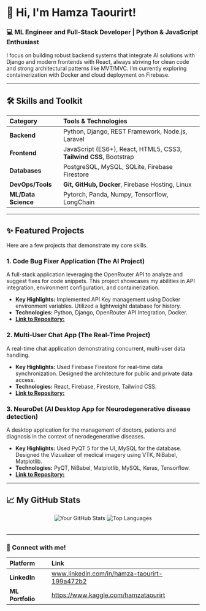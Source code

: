 # 👋 Hi, I'm Hamza Taourirt!

### 💻 ML Engineer and Full-Stack Developer | Python & JavaScript Enthusiast

I focus on building robust backend systems that integrate AI solutions with Django and modern frontends with React, always striving for clean code and strong architectural patterns like MVT/MVC. I’m currently exploring containerization with Docker and cloud deployment on Firebase.

---

## 🛠️ Skills and Toolkit

| Category | Tools & Technologies |
| :--- | :--- |
| **Backend** | Python, Django, REST Framework, Node.js, Laravel |
| **Frontend** | JavaScript (ES6+), React, HTML5, CSS3, **Tailwind CSS**, Bootstrap |
| **Databases** | PostgreSQL, MySQL, SQLite, Firebase Firestore |
| **DevOps/Tools** | **Git, GitHub, Docker**, Firebase Hosting, Linux |
|**ML/Data Science**|Pytorch, Panda, Numpy, Tensorflow, LongChain|

---

## ✨ Featured Projects

Here are a few projects that demonstrate my core skills.

### 1. Code Bug Fixer Application (The AI Project)

A full-stack application leveraging the OpenRouter API to analyze and suggest fixes for code snippets. This project showcases my abilities in API integration, environment configuration, and containerization.

* **Key Highlights:** Implemented API Key management using Docker environment variables. Utilized a lightweight database for history.
* **Technologies:** Python, Django, OpenRouter API Integration, Docker.
* [**Link to Repository:**](https://github.com/hamza-coding-usthb/Bugfixer.git)

### 2. Multi-User Chat App (The Real-Time Project)

A real-time chat application demonstrating concurrent, multi-user data handling.

* **Key Highlights:** Used Firebase Firestore for real-time data synchronization. Designed the architecture for public and private data access.
* **Technologies:** React, Firebase, Firestore, Tailwind CSS.
* [**Link to Repository:**](https://github.com/hamza-coding-usthb/chatGPTclone.git)

  
### 3. NeuroDet (AI Desktop App for Neurodegenerative disease detection)

A desktop application for the management of doctors, patients and diagnosis in the context of nerodegenerative diseases.

* **Key Highlights:** Used PyQT 5 for the UI, MySQL for the database. Designed the Vizualizer of medical imagery using VTK, NiBabel, Matplotlib.
* **Technologies:** PyQT, NiBabel, Matplotlib, MySQL, Keras, Tensorflow.
* [**Link to Repository:**](https://github.com/hamza-coding-usthb/neurodet.git)

---

## 📈 My GitHub Stats

<p align="center">
<img src="https://github-readme-stats.vercel.app/api?username=hamza-coding-usthb&show_icons=true&theme=vue-dark&hide_border=true" alt="Your GitHub Stats" style="margin-bottom: 20px;" />
<img src="https://github-readme-stats.vercel.app/api/top-langs/?username=hamza-coding-usthb&layout=compact&langs_count=6&theme=vue-dark&hide_border=true" alt="Top Languages" />
</p>

---

### 💬 Connect with me!

| Platform | Link |
| :--- | :--- |
| **LinkedIn** | www.linkedin.com/in/hamza-taourirt-199a472b2 |
| **ML Portfolio** | https://www.kaggle.com/hamzataourirt |

<br>

